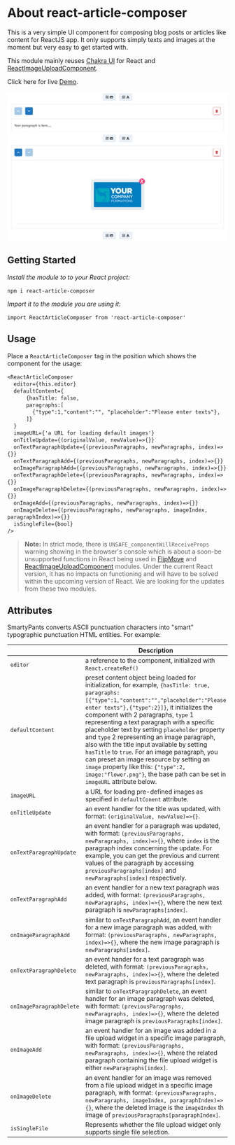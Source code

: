 # About react-article-composer

This is a very simple UI component for composing blog posts or articles like content for ReactJS app. It only supports simply texts and images at the moment but very easy to get started with. 

This module mainly reuses [Chakra UI](https://www.npmjs.com/package/@chakra-ui/react) for React and [ReactImageUploadComponent](https://jakehartnell.github.io/react-images-upload/).

Click here for live [Demo](https://2809p1.csb.app/).

![enter image description here](https://github.com/delanceronline/react-article-composer/blob/main/screenshot/sc.png?raw=true)

## Getting Started

*Install the module to to your React project:*

    npm i react-article-composer

*Import it to the module you are using it:*

    import ReactArticleComposer from 'react-article-composer'

## Usage

Place a `ReactArticleComposer` tag in the position which shows the component for the usage:

    <ReactArticleComposer 
      editor={this.editor} 
      defaultContent={
          {hasTitle: false,
          paragraphs:[
            {"type":1,"content":"", "placeholder":"Please enter texts"},
          ]}
      }
      imageURL={'a URL for loading default images'} 
      onTitleUpdate={(originalValue, newValue)=>{}} 
      onTextParagraphUpdate={(previousParagraphs, newParagraphs, index)=>{}}
      onTextParagraphAdd={(previousParagraphs, newParagraphs, index)=>{}}
      onImageParagraphAdd={(previousParagraphs, newParagraphs, index)=>{}}
      onTextParagraphDelete={(previousParagraphs, newParagraphs, index)=>{}}
      onImageParagraphDelete={(previousParagraphs, newParagraphs, index)=>{}}
      onImageAdd={(previousParagraphs, newParagraphs, index)=>{}}
      onImageDelete={(previousParagraphs, newParagraphs, imageIndex, paragraphIndex)=>{}}
      isSingleFile={bool}
    />

> **Note:** In strict mode, there is `UNSAFE_componentWillReceiveProps` warning showing in the browser's console which is about a soon-be unsupported functions in React being used in [FlipMove](https://www.npmjs.com/package/react-flip-move) and [ReactImageUploadComponent](https://jakehartnell.github.io/react-images-upload/) modules. Under the current React version, it has no impacts on functioning and will have to be solved within the upcoming version of React. We are looking for the updates from these two modules.

## Attributes

SmartyPants converts ASCII punctuation characters into "smart" typographic punctuation HTML entities. For example:



|                |Description                                                      |
|----------------|-------------------------------------------------------------|
|`editor`            |a reference to the component, initialized with `React.createRef()`          |       
|`defaultContent` |preset content object being loaded for initialization, for example,           `{hasTitle: true, paragraphs:[{"type":1,"content":"","placeholder":"Please enter texts"},{"type":2}]}`, it initializes the component with 2 paragraphs, `type` 1 representing a text paragraph with a specific placeholder text by setting `placeholder` property and `type` 2 representing an image paragraph, also with the title input available by setting `hasTitle` to `true`. For an image paragraph, you can preset an image resource by setting an `image` property like this: `{"type":2, image:"flower.png"}`, the base path can be set in `imageURL` attribute below.|
|`imageURL`          |a URL for loading pre-defined images as specified in `defaultConent` attribute.|
|`onTitleUpdate`|an event handler for the title was updated, with format: `(originalValue, newValue)=>{}`.|
|`onTextParagraphUpdate`|an event handler for a paragraph was updated, with format: `(previousParagraphs, newParagraphs, index)=>{}`, where `index` is the paragraph index concerning the update. For example, you can get the previous and current values of the paragraph by accessing `previousParagraphs[index]` and `newParagraphs[index]` respectively.|
|`onTextParagraphAdd`|an event handler for a new text paragraph was added, with format: `(previousParagraphs, newParagraphs, index)=>{}`, where the new text paragraph is `newParagraphs[index]`.|
|`onImageParagraphAdd`|similar to `onTextParagraphAdd`, an event handler for a new image paragraph was added, with format: `(previousParagraphs, newParagraphs, index)=>{}`, where the new image paragraph is `newParagraphs[index]`.|
|`onTextParagraphDelete`|an event hander for a text paragraph was deleted, with format: `(previousParagraphs, newParagraphs, index)=>{}`, where the deleted text paragraph is `previousParagraphs[index]`.|
|`onImageParagraphDelete`|similar to `onTextParagraphDelete`, an event handler for an image paragraph was deleted, with format: `(previousParagraphs, newParagraphs, index)=>{}`, where the deleted image paragraph is `previousParagraphs[index]`.|
|`onImageAdd`|an event handler for an image was added in a file upload widget in a specific image paragraph, with format: `(previousParagraphs, newParagraphs, index)=>{}`, where the related paragraph containing the file upload widget is either `newParagraphs[index]`.|
|`onImageDelete`|an event handler for an image was removed from a file upload widget in a specific image paragraph, with format: `(previousParagraphs, newParagraphs, imageIndex, paragraphIndex)=>{}`, where the deleted image is the `imageIndex` th image of `previousParagraphs[paragraphIndex]`.|
|`isSingleFile`|Represents whether the file upload widget only supports single file selection.|

